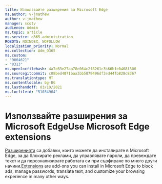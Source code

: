 ```yaml
---
title: Използвайте разширения за Microsoft Edge
ms.author: v-jmathew
author: v-jmathew
manager: scotv
audience: Admin
ms.topic: article
ms.service: o365-administration
ROBOTS: NOINDEX, NOFOLLOW
localization_priority: Normal
ms.collection: Adm_O365
ms.custom:
- "9004621"
- "8313"
ms.openlocfilehash: 4a7e83e27aa78e064c2f8261c3b66bfe0468f300
ms.sourcegitcommit: c08bed4071baa3bb5879496df3ed44fb828c8367
ms.translationtype: MT
ms.contentlocale: bg-BG
ms.lasthandoff: 03/19/2021
ms.locfileid: "51034964"
---
```

# <a name="use-microsoft-edge-extensions"></a><span data-ttu-id="996c3-102">Използвайте разширения за Microsoft Edge</span><span class="sxs-lookup"><span data-stu-id="996c3-102">Use Microsoft Edge extensions</span></span>

<span data-ttu-id="996c3-103">[Разширенията](https://go.microsoft.com/fwlink/?linkid=2135619) са добавки, които можете да инсталирате в Microsoft Edge, за да блокирате реклами, да управлявате пароли, да превеждате текст и да персонализирате работата си при сърфиране по много други начини.</span><span class="sxs-lookup"><span data-stu-id="996c3-103">[Extensions](https://go.microsoft.com/fwlink/?linkid=2135619) are add-ons you can install in Microsoft Edge to block ads, manage passwords, translate text, and customize your browsing experience in many other ways.</span></span>
